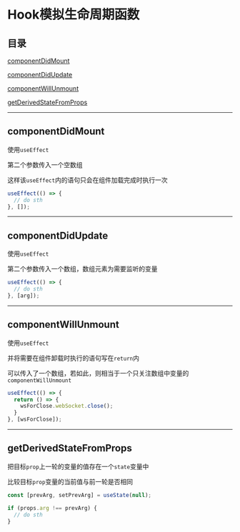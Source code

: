 # Hook模拟生命周期函数

## 目录

[componentDidMount](#jump1)

[componentDidUpdate](#jump2)

[componentWillUnmount](#jump3)

[getDerivedStateFromProps](#jump4)

[](#jump)

[](#jump)

[](#jump)

---	

<span id="jump1"></span>

## componentDidMount

使用```useEffect```

第二个参数传入一个空数组

这样该```useEffect```内的语句只会在组件加载完成时执行一次

```javascript
useEffect(() => {
  // do sth
}, []);
```

---

<span id="jump2"></span>

## componentDidUpdate

使用```useEffect```

第二个参数传入一个数组，数组元素为需要监听的变量

```javascript
useEffect(() => {
  // do sth
}, [arg]);
```

---

<span id="jump3"></span>

## componentWillUnmount

使用```useEffect```

并将需要在组件卸载时执行的语句写在```return```内

可以传入了一个数组，若如此，则相当于一个只关注数组中变量的```componentWillUnmount```

```javascript
useEffect(() => {
  return () => {
    wsForClose.webSocket.close();
  }
}, [wsForClose]);
```

---

<span id="jump4"></span>

## getDerivedStateFromProps

把目标```prop```上一轮的变量的值存在一个```state```变量中

比较目标```prop```变量的当前值与前一轮是否相同

```javascript
const [prevArg, setPrevArg] = useState(null);

if (props.arg !== prevArg) {
  // do sth
}
```

